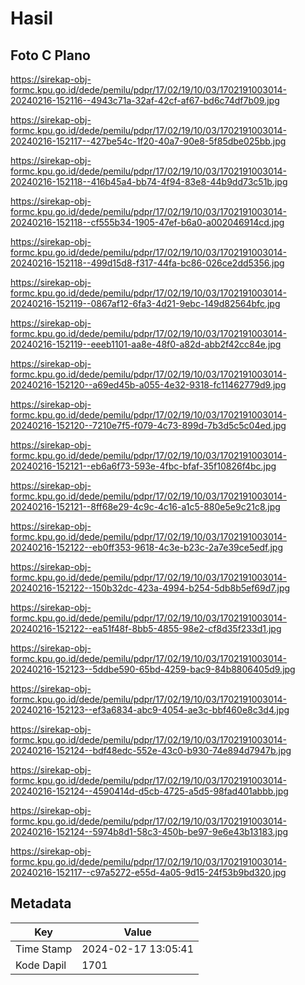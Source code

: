 # Hasil

## Foto C Plano

https://sirekap-obj-formc.kpu.go.id/dede/pemilu/pdpr/17/02/19/10/03/1702191003014-20240216-152116--4943c71a-32af-42cf-af67-bd6c74df7b09.jpg

https://sirekap-obj-formc.kpu.go.id/dede/pemilu/pdpr/17/02/19/10/03/1702191003014-20240216-152117--427be54c-1f20-40a7-90e8-5f85dbe025bb.jpg

https://sirekap-obj-formc.kpu.go.id/dede/pemilu/pdpr/17/02/19/10/03/1702191003014-20240216-152118--416b45a4-bb74-4f94-83e8-44b9dd73c51b.jpg

https://sirekap-obj-formc.kpu.go.id/dede/pemilu/pdpr/17/02/19/10/03/1702191003014-20240216-152118--cf555b34-1905-47ef-b6a0-a002046914cd.jpg

https://sirekap-obj-formc.kpu.go.id/dede/pemilu/pdpr/17/02/19/10/03/1702191003014-20240216-152118--499d15d8-f317-44fa-bc86-026ce2dd5356.jpg

https://sirekap-obj-formc.kpu.go.id/dede/pemilu/pdpr/17/02/19/10/03/1702191003014-20240216-152119--0867af12-6fa3-4d21-9ebc-149d82564bfc.jpg

https://sirekap-obj-formc.kpu.go.id/dede/pemilu/pdpr/17/02/19/10/03/1702191003014-20240216-152119--eeeb1101-aa8e-48f0-a82d-abb2f42cc84e.jpg

https://sirekap-obj-formc.kpu.go.id/dede/pemilu/pdpr/17/02/19/10/03/1702191003014-20240216-152120--a69ed45b-a055-4e32-9318-fc11462779d9.jpg

https://sirekap-obj-formc.kpu.go.id/dede/pemilu/pdpr/17/02/19/10/03/1702191003014-20240216-152120--7210e7f5-f079-4c73-899d-7b3d5c5c04ed.jpg

https://sirekap-obj-formc.kpu.go.id/dede/pemilu/pdpr/17/02/19/10/03/1702191003014-20240216-152121--eb6a6f73-593e-4fbc-bfaf-35f10826f4bc.jpg

https://sirekap-obj-formc.kpu.go.id/dede/pemilu/pdpr/17/02/19/10/03/1702191003014-20240216-152121--8ff68e29-4c9c-4c16-a1c5-880e5e9c21c8.jpg

https://sirekap-obj-formc.kpu.go.id/dede/pemilu/pdpr/17/02/19/10/03/1702191003014-20240216-152122--eb0ff353-9618-4c3e-b23c-2a7e39ce5edf.jpg

https://sirekap-obj-formc.kpu.go.id/dede/pemilu/pdpr/17/02/19/10/03/1702191003014-20240216-152122--150b32dc-423a-4994-b254-5db8b5ef69d7.jpg

https://sirekap-obj-formc.kpu.go.id/dede/pemilu/pdpr/17/02/19/10/03/1702191003014-20240216-152122--ea51f48f-8bb5-4855-98e2-cf8d35f233d1.jpg

https://sirekap-obj-formc.kpu.go.id/dede/pemilu/pdpr/17/02/19/10/03/1702191003014-20240216-152123--5ddbe590-65bd-4259-bac9-84b8806405d9.jpg

https://sirekap-obj-formc.kpu.go.id/dede/pemilu/pdpr/17/02/19/10/03/1702191003014-20240216-152123--ef3a6834-abc9-4054-ae3c-bbf460e8c3d4.jpg

https://sirekap-obj-formc.kpu.go.id/dede/pemilu/pdpr/17/02/19/10/03/1702191003014-20240216-152124--bdf48edc-552e-43c0-b930-74e894d7947b.jpg

https://sirekap-obj-formc.kpu.go.id/dede/pemilu/pdpr/17/02/19/10/03/1702191003014-20240216-152124--4590414d-d5cb-4725-a5d5-98fad401abbb.jpg

https://sirekap-obj-formc.kpu.go.id/dede/pemilu/pdpr/17/02/19/10/03/1702191003014-20240216-152124--5974b8d1-58c3-450b-be97-9e6e43b13183.jpg

https://sirekap-obj-formc.kpu.go.id/dede/pemilu/pdpr/17/02/19/10/03/1702191003014-20240216-152117--c97a5272-e55d-4a05-9d15-24f53b9bd320.jpg


## Metadata

| Key        | Value               |
| ---------- | ------------------- |
| Time Stamp | 2024-02-17 13:05:41 |
| Kode Dapil | 1701                |



